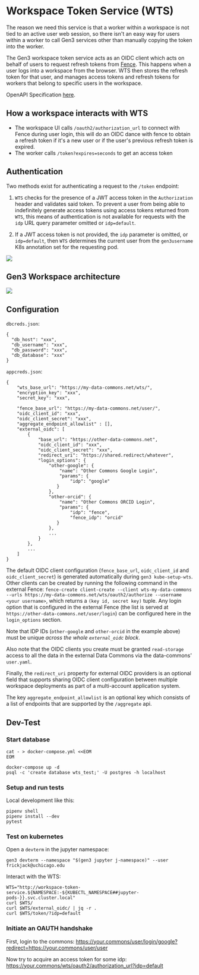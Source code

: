 # Workspace Token Service (WTS)

The reason we need this service is that a worker within a workspace is not tied to an active user web session, so there isn't an easy way for users within a worker to call Gen3 services other than manually copying the token into the worker.

The Gen3 workspace token service acts as an OIDC client which acts on behalf of users to request refresh tokens from [Fence](https://github.com/uc-cdis/fence). This happens when a user logs into a workspace from the browser. WTS then stores the refresh token for that user, and manages access tokens and refresh tokens for workers that belong to specific users in the workspace.

OpenAPI Specification [here](http://petstore.swagger.io/?url=https://raw.githubusercontent.com/uc-cdis/workspace-token-service/master/openapi/swagger.yaml).


## How a workspace interacts with WTS

- The workspace UI calls `/oauth2/authorization_url` to connect with Fence during user login, this will do an OIDC dance with fence to obtain a refresh token if it's a new user or if the user's previous refresh token is expired.
- The worker calls `/token?expires=seconds` to get an access token


## Authentication

Two methods exist for authenticating a request to the `/token` endpoint:

1) `WTS` checks for the presence of a JWT access token in the `Authorization` header and validates said token. To prevent a user from being able to indefinitely generate access tokens using access tokens returned from `WTS`, this means of authentication is not available for requests with the `idp` URL query parameter omitted or `idp=default`.

2) If a JWT access token is not provided, the `idp` parameter is omitted, or `idp=default`, then `WTS` determines the current user from the `gen3username` K8s annotation set for the requesting pod.

<img src="docs/img/architecture.svg">


## Gen3 Workspace architecture

[![](docs/img/Export_to_WS_Architecture_Flow.png)](https://www.lucidchart.com/documents/edit/e844ca6b-fb75-460c-8a8e-5ddb4a17b8d9/0_0)


## Configuration

`dbcreds.json`:
```
{
  "db_host": "xxx",
  "db_username": "xxx",
  "db_password": "xxx",
  "db_database": "xxx"
}
```

`appcreds.json`:

```
{
    "wts_base_url": "https://my-data-commons.net/wts/",
    "encryption_key": "xxx",
    "secret_key": "xxx",

    "fence_base_url": "https://my-data-commons.net/user/",
    "oidc_client_id": "xxx",
    "oidc_client_secret": "xxx",
    "aggregate_endpoint_allowlist" : [],
    "external_oidc": [
        {
            "base_url": "https://other-data-commons.net",
            "oidc_client_id": "xxx",
            "oidc_client_secret": "xxx",
            "redirect_uri": "https://shared.redirect/whatever",
            "login_options": {
                "other-google": {
                    "name": "Other Commons Google Login",
                    "params": {
                        "idp": "google"
                   }
                },
                "other-orcid": {
                    "name": "Other Commons ORCID Login",
                    "params": {
                        "idp": "fence",
                        "fence_idp": "orcid"
                   }
                },
                ...
            }
        },
        ...
    ]
}
```

The default OIDC client configuration (`fence_base_url`, `oidc_client_id` and `oidc_client_secret`) is generated automatically during `gen3 kube-setup-wts`. Other clients can be created by running the following command in the external Fence: `fence-create client-create --client wts-my-data-commons --urls https://my-data-commons.net/wts/oauth2/authorize --username <your username>`, which returns a `(key id, secret key)` tuple. Any login option that is configured in the external Fence (the list is served at `https://other-data-commons.net/user/login`) can be configured here in the `login_options` section.

Note that IDP IDs (`other-google` and `other-orcid` in the example above) must be unique _across the whole `external_oidc` block_.

Also note that the OIDC clients you create must be granted `read-storage` access to all the data in the external
Data Commons via the data-commons' `user.yaml`.

Finally, the `redirect_uri` property for external OIDC providers is
an optional field that supports sharing OIDC client
configuration between multiple workspace deployments
as part of a multi-account application system.

The key `aggregate_endpoint_allowlist` is an optional key which consists of a list of endpoints that are supported by the `/aggregate` api.

## Dev-Test

### Start database

```
cat - > docker-compose.yml <<EOM
EOM

docker-compose up -d
psql -c 'create database wts_test;' -U postgres -h localhost
```

### Setup and run tests

Local development like this:

```
pipenv shell
pipenv install --dev
pytest
```

### Test on kubernetes

Open a `devterm` in the jupyter namespace:
```
gen3 devterm --namespace "$(gen3 jupyter j-namespace)" --user frickjack@uchicago.edu
```

Interact with the WTS:
```
WTS="http://workspace-token-service.${NAMESPACE:-${KUBECTL_NAMESPACE##jupyter-pods-}}.svc.cluster.local"
curl $WTS/
curl $WTS/external_oidc/ | jq -r .
curl $WTS/token/?idp=default
```

### Initiate an OAUTH handshake

First, login to the commons: https://your.commons/user/login/google?redirect=https://your.commons/user/user

Now try to acquire an access token for some idp:
https://your.commons/wts/oauth2/authorization_url?idp=default
